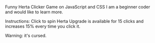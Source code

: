 Funny Herta Clicker Game on JavaScript and CSS
I am a beginner coder and would like to learn more.

Instructions:
Click to spin Herta
Upgrade is available for 15 clicks and increases 15% every time you click it.

Warning: it's cursed.
